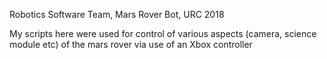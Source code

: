 Robotics Software Team, Mars Rover Bot, URC 2018

My scripts here were used for control of various aspects (camera, science module etc) of the mars rover via use of an Xbox controller
